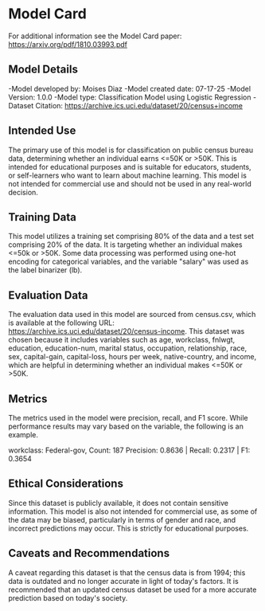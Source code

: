 # Model Card

For additional information see the Model Card paper: https://arxiv.org/pdf/1810.03993.pdf

## Model Details

-Model developed by: Moises Diaz
-Model created date: 07-17-25
-Model Version: 1.0.0
-Model type: Classification Model using Logistic Regression
-Dataset Citation: https://archive.ics.uci.edu/dataset/20/census+income

## Intended Use

The primary use of this model is for classification on public census bureau data, determining whether an individual earns <=50K or >50K. This is intended for educational purposes and is suitable for educators, students, or self-learners who want to learn about machine learning. This model is not intended for commercial use and should not be used in any real-world decision.

## Training Data

This model utilizes a training set comprising 80% of the data and a test set comprising 20% of the data. It is targeting whether an individual makes <=50k or >50K. Some data processing was performed using one-hot encoding for categorical variables, and the variable "salary" was used as the label binarizer (lb).


## Evaluation Data

The evaluation data used in this model are sourced from census.csv, which is available at the following URL: https://archive.ics.uci.edu/dataset/20/census-income. This dataset was chosen because it includes variables such as age, workclass, fnlwgt, education, education-num, marital status, occupation, relationship, race, sex, capital-gain, capital-loss, hours per week, native-country, and income, which are helpful in determining whether an individual makes <=50K or >50K.

## Metrics

The metrics used in the model were precision, recall, and F1 score. While performance results may vary based on the variable, the following is an example.

workclass: Federal-gov, Count: 187
Precision: 0.8636 | Recall: 0.2317 | F1: 0.3654

## Ethical Considerations

Since this dataset is publicly available, it does not contain sensitive information. This model is also not intended for commercial use, as some of the data may be biased, particularly in terms of gender and race, and incorrect predictions may occur. This is strictly for educational purposes.

## Caveats and Recommendations

A caveat regarding this dataset is that the census data is from 1994; this data is outdated and no longer accurate in light of today's factors. It is recommended that an updated census dataset be used for a more accurate prediction based on today's society.